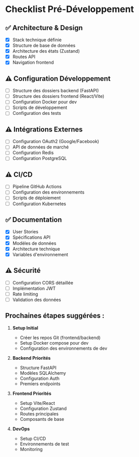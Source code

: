 # Checklist Pré-Développement

## ✅ Architecture & Design
- [x] Stack technique définie
- [x] Structure de base de données
- [x] Architecture des états (Zustand)
- [x] Routes API
- [x] Navigation frontend

## ⚠️ Configuration Développement
- [ ] Structure des dossiers backend (FastAPI)
- [ ] Structure des dossiers frontend (React/Vite)
- [ ] Configuration Docker pour dev
- [ ] Scripts de développement
- [ ] Configuration des tests

## ⚠️ Intégrations Externes
- [ ] Configuration OAuth2 (Google/Facebook)
- [ ] API de données de marché
- [ ] Configuration Redis
- [ ] Configuration PostgreSQL

## ⚠️ CI/CD
- [ ] Pipeline GitHub Actions
- [ ] Configuration des environnements
- [ ] Scripts de déploiement
- [ ] Configuration Kubernetes

## ✅ Documentation
- [x] User Stories
- [x] Spécifications API
- [x] Modèles de données
- [x] Architecture technique
- [x] Variables d'environnement

## ⚠️ Sécurité
- [ ] Configuration CORS détaillée
- [ ] Implémentation JWT
- [ ] Rate limiting
- [ ] Validation des données

## Prochaines étapes suggérées :

1. **Setup Initial**
   - Créer les repos Git (frontend/backend)
   - Setup Docker compose pour dev
   - Configuration des environnements de dev

2. **Backend Priorités**
   - Structure FastAPI
   - Modèles SQLAlchemy
   - Configuration Auth
   - Premiers endpoints

3. **Frontend Priorités**
   - Setup Vite/React
   - Configuration Zustand
   - Routes principales
   - Composants de base

4. **DevOps**
   - Setup CI/CD
   - Environnements de test
   - Monitoring 